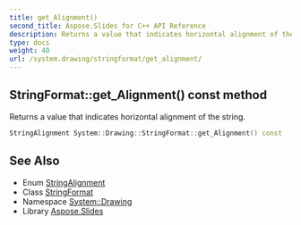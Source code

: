 ```yaml
---
title: get_Alignment()
second_title: Aspose.Slides for C++ API Reference
description: Returns a value that indicates horizontal alignment of the string.
type: docs
weight: 40
url: /system.drawing/stringformat/get_alignment/
---
```

## StringFormat::get_Alignment() const method


Returns a value that indicates horizontal alignment of the string.

```cpp
StringAlignment System::Drawing::StringFormat::get_Alignment() const
```

## See Also

* Enum [StringAlignment](../../stringalignment/)
* Class [StringFormat](../)
* Namespace [System::Drawing](../../)
* Library [Aspose.Slides](../../../)